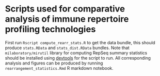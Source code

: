 # Scripts used for comparative analysis of immune repertoire profiling technologies

First run ``Rscript compute_rearr_stats.R`` to get the data bundle, this should produce ``stats.RData`` and ``stats_dist.RData`` bundles. 
Note that ``milaboratory/mirutil`` library for computing RepSeq summary statistics should be installed using [devtools](https://cran.r-project.org/web/packages/devtools/index.html) for the script to run.
All corresponding analysis and figures can be produced by running ``rearrangement_statistics.Rmd`` R markdown notebook.